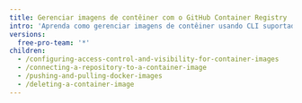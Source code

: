 ```yaml
---
title: Gerenciar imagens de contêiner com o GitHub Container Registry
intro: 'Aprenda como gerenciar imagens de contêiner usando CLI suportada ou no {% data variables.product.prodname_dotcom %}.'
versions:
  free-pro-team: '*'
children:
  - /configuring-access-control-and-visibility-for-container-images
  - /connecting-a-repository-to-a-container-image
  - /pushing-and-pulling-docker-images
  - /deleting-a-container-image
---
```


